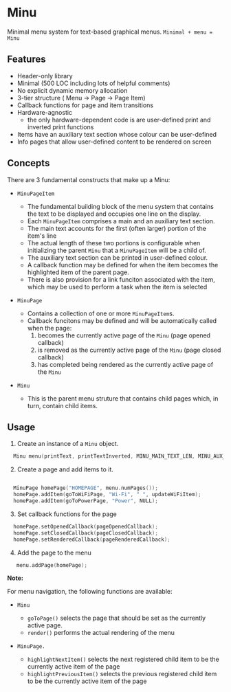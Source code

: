 # Minu

Minimal menu system for text-based graphical menus.
`Minimal + menu = Minu`

## Features

- Header-only library
- Minimal (500 LOC including lots of helpful comments)
- No explicit dynamic memory allocation
- 3-tier structure ( Menu -> Page -> Page Item)
- Callback functions for page and item transitions
- Hardware-agnostic
  - the only hardware-dependent code is are user-defined print and inverted print functions
- Items have an auxiliary text section whose colour can be user-defined
- Info pages that allow user-defined content to be rendered on screen

## Concepts

There are 3 fundamental constructs that make up a Minu:
- `MinuPageItem`
  * The fundamental building block of the menu system that contains the text to be displayed and occupies one line on the display.
  * Each `MinuPageItem` comprises a main and an auxiliary text section.
  * The main text accounts for the first (often larger) portion of the item's line
  * The actual length of these two portions is configurable when initializing the parent `Minu` that a `MinuPageItem` will be a child of.
  * The auxiliary text section can be printed in user-defined colour.
  * A callback function may be defined for when the item becomes the highlighted item of the parent page.
  * There is also provision for a link funciton associated with the item, which may be used to perform a task when the item is selected

- `MinuPage`
  * Contains a collection of one or more `MinuPageItem`s.
  * Callback funcitons may be defined and will be automatically called when the page:
    1. becomes the currently active page of the `Minu` (page opened callback)
    2. is removed as the currently active page of the `Minu` (page closed callback)
    3. has completed being rendered as the currently active page of the `Minu`

- `Minu`
  * This is the parent menu struture that contains child pages which, in turn, contain child items.

## Usage

1. Create an instance of a `Minu` object.
```c++
  Minu menu(printText, printTextInverted, MINU_MAIN_TEXT_LEN, MINU_AUX_TEXT_LEN);

```

2. Create a page and add items to it.
```c++

  MinuPage homePage("HOMEPAGE", menu.numPages());
  homePage.addItem(goToWiFiPage, "Wi-Fi", " ", updateWiFiItem);
  homePage.addItem(goToPowerPage, "Power", NULL);

```

3. Set callback functions for the page
```c++
  homePage.setOpenedCallback(pageOpenedCallback);
  homePage.setClosedCallback(pageClosedCallback);
  homePage.setRenderedCallback(pageRenderedCallback);
```

4. Add the page to the menu
```c++
   menu.addPage(homePage);
```

**Note:**

For menu navigation, the following functions are available:
- `Minu`
  - `goToPage()` selects the page that should be set as the currently active page.
  - `render()` performs the actual rendering of the menu

- `MinuPage.`
  - `highlightNextItem()` selects the next registered child item to be the currently active item of the page
  - `highlightPreviousItem()` selects the previous registered child item to be the currently active item of the page
